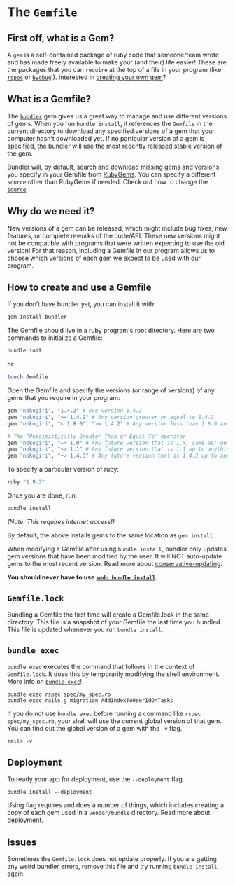 # The `Gemfile`

## First off, what is a Gem?

A `gem` is a self-contained package of ruby code that someone/team wrote and has made freely available to make your (and their) life easier! These are the packages that you can `require` at the top of a file in your program (like [`rspec`](https://github.com/rspec/rspec) or [`byebug`](https://github.com/deivid-rodriguez/byebug)!). Interested in [creating your own gem](http://ryanlue.com/posts/2017-02-18-how-to-publish-a-gem)?

## What is a Gemfile?

The [`bundler`](http://bundler.io/) gem gives us a great way to manage and use different versions of gems. When you run `bundle install`, it references the `Gemfile` in the current directory to download any specified versions of a gem that your computer hasn’t downloaded yet. If no particular version of a gem is specified, the bundler will use the most recently released stable version of the gem.

Bundler will, by default, search and download missing gems and versions you specify in your Gemfile from [RubyGems](https://rubygems.org/). You can specify a different `source` other than RubyGems if needed. Check out how to change the [`source`](http://bundler.io/v1.15/man/gemfile.5.html#GLOBAL-SOURCES).

## Why do we need it?

New versions of a gem can be released, which might include bug fixes, new features, or complete reworks of the code/API. These new versions might not be compatible with programs that were written expecting to use the old version! For that reason, including a Gemfile in our program allows us to choose which versions of each gem we expect to be used with our program.

## How to create and use a Gemfile

If you don’t have bundler yet, you can install it with:

```bash
gem install bundler
```

The Gemfile should live in a ruby program's root directory. Here are two commands to initialize a Gemfile:

```bash
bundle init
```
or
```bash
touch Gemfile
```

Open the Gemfile and specify the versions (or range of versions) of any gems that you require in your program:

```ruby
gem "nokogiri", "1.4.2" # Use version 1.4.2
gem "nokogiri", ">= 1.4.2" # Any version greater or equal to 1.4.2
gem "nokogiri", "< 1.8.0", ">= 1.4.2" # Any version less than 1.8.0 and greater or equal to 1.4.2

# The “Pessimistically Greater Than or Equal To” operator
gem "nokogiri", "~> 1.0" # Any future version that is 1.x, same as: gem “nokogiri”, ">= 1.0", "< 2.0"
gem "nokogiri", "~> 1.1" # Any future version that is 1.1 up to anything below 1.2, same as: gem “nokogiri”, ">= 1.1", "< 1.2"
gem "nokogiri", "~> 1.4.3" # Any future version that is 1.4.3 up to anything below 1.4.4, same as: gem “nokogiri”, ">= 1.4.3", "< 1.4.4"
```

To specify a particular version of ruby:
```ruby
ruby "1.9.3"
```

Once you are done, run:
```bash
bundle install
```

_(Note: This requires internet access!)_

By default, the above installs gems to the same location as `gem install`.

When modifying a Gemfile after using `bundle install`, bundler only updates gem versions that have been modified by the user. It will NOT auto-update gems to the most recent version. Read more about [conservative-updating](http://bundler.io/v1.3/man/bundle-install.1.html#CONSERVATIVE-UPDATING).

**You should never have to use [`sudo bundle install`](http://bundler.io/v1.3/man/bundle-install.1.html#SUDO-USAGE).**

## `Gemfile.lock`

Bundling a Gemfile the first time will create a Gemfile.lock in the same directory. This file is a snapshot of your Gemfile the last time you bundled. This file is updated whenever you run `bundle install`.

## `bundle exec`

`bundle exec` executes the command that follows in the context of `Gemfile.lock`. It does this by temporarily modifying the shell environment. More info on [`bundle exec`](http://bundler.io/v1.15/bundle_exec.html)!

```
bundle exec rspec spec/my_spec.rb
bundle exec rails g migration AddIndexToUserIdOnTasks
```

If you do not use `bundle exec` before running a command like `rspec spec/my_spec.rb`, your shell will use the current global version of that gem. You can find out the global version of a gem with the `-v` flag.

```
rails -v
```

## Deployment

To ready your app for deployment, use the `--deployment` flag.

```
bundle install --deployment
```

Using flag requires and does a number of things, which includes creating a copy of each gem used in a `vendor/bundle` directory. Read more about [deployment](http://bundler.io/v1.3/man/bundle-install.1.html#DEPLOYMENT-MODE).

## Issues

Sometimes the `Gemfile.lock` does not update properly. If you are getting any weird bundler errors, remove this file and try running `bundle install` again.
